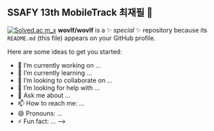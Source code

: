 ## SSAFY 13th MobileTrack 최재필 👋
[![Solved.ac m_x](http://mazassumnida.wtf/api/v2/generate_badge?boj=m_x)](https://solved.ac/m_x)
**wovlf/wovlf** is a ✨ _special_ ✨ repository because its `README.md` (this file) appears on your GitHub profile.

Here are some ideas to get you started:

- 🔭 I’m currently working on ...
- 🌱 I’m currently learning ...
- 👯 I’m looking to collaborate on ...
- 🤔 I’m looking for help with ...
- 💬 Ask me about ...
- 📫 How to reach me: ...
- 😄 Pronouns: ...
- ⚡ Fun fact: ...
-->
